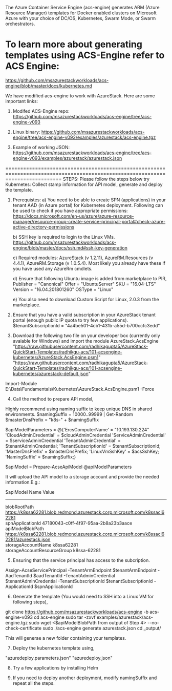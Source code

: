 The Azure Container Service Engine (acs-engine) generates ARM (Azure Resource Manager) templates for Docker enabled clusters on Microsoft Azure with your choice of DC/OS, Kubernetes, Swarm Mode, or Swarm orchestrators.

# To learn more about generating templates using ACS-Engine refer to ACS Engine: 
https://github.com/msazurestackworkloads/acs-engine/blob/master/docs/kubernetes.md


We have modified acs-engine to work with AzureStack. 
Here are some important links:
1) Modifed ACS-Engine repo: 
	https://github.com/msazurestackworkloads/acs-engine/tree/acs-engine-v093

2) Linux binary: 
	https://github.com/msazurestackworkloads/acs-engine/tree/acs-engine-v093/examples/azurestack/acs-engine.tgz

3) Example of working JSON: 
	https://github.com/msazurestackworkloads/acs-engine/tree/acs-engine-v093/examples/azurestack/azurestack.json
 

===============================================================================================================================
STEPS: Please follow the steps below try Kubernetes: Collect stamp information for API model, generate and deploy the template.

1) Prerequistes:
	a) You need to be able to create SPN (applications) in your tenant AAD (in Azure portal) for Kubernetes deployment. 
	   Following can be used to check if you have appropriate permissions:
	   https://docs.microsoft.com/en-us/azure/azure-resource-manager/resource-group-create-service-principal-portal#check-azure-active-directory-permissions

	b) SSH key is required to login to the Linux VMs.
	   https://github.com/msazurestackworkloads/acs-engine/blob/master/docs/ssh.md#ssh-key-generation

	c) Required modules: AzureStack (v 1.2.11), AzureRM.Resources (v 4.4.1), AzureRM.Storage (v 1.0.5.4). Most likely you already have these if you have used any AzureRm cmdlets.

	d) Ensure that following Ubuntu image is added from marketplace to PIR,
    Publisher = "Canonical"
    Offer = "UbuntuServer"
    SKU = "16.04-LTS"
    Version = "16.04.201801260"
    OSType = "Linux"

	e) You also need to download Custom Script for Linux, 2.0.3 from the marketplace.

2) Ensure that you have a valid subscription in your AzureStack tenant portal (enough public IP quota to try few applications).
$tenantSubscriptionId = "4a4be501-4cb1-431b-a55d-b700ccfc3edd"

3) Download the following two file on your developer box (currently only avaiable for Windows) and import the module AzureStack.AcsEngine
"https://raw.githubusercontent.com/radhikagupta5/AzureStack-QuickStart-Templates/radhikgu-acs/101-acsengine-kubernetes/AzureStack.AcsEngine.psm1"
"https://raw.githubusercontent.com/radhikagupta5/AzureStack-QuickStart-Templates/radhikgu-acs/101-acsengine-kubernetes/azurestack-default.json"

Import-Module E:\Data\Fundamentals\Kubernetes\AzureStack.AcsEngine.psm1 -Force

4) Call the method to prepare API model,

Highly recommend using naming suffix to keep unique DNS in shared environments.
$namingSuffix = 10000..99999 | Get-Random
$masterDnsPrefix = "k8s-" + $namingSuffix

$apiModelParameters = @{'ErcsComputerName' = "10.193.130.224"
						'CloudAdminCredential' = $cloudAdminCredential
						'ServiceAdminCredential' = $serviceAdminCredential
						'TenantAdminCredential' = $tenantAdminCredential;
						'TenantSubscriptionId' = $tenantSubscriptionId;
						'MasterDnsPrefix' = $masterDnsPrefix;
						'LinuxVmSshKey' = $acsSshKey;
						'NamingSuffix' = $namingSuffix;}

$apiModel = Prepare-AcseApiModel @apiModelParameters

It will upload the API model to a storage account and provide the needed information.E.g.:

$apiModel
Name                           Value                                                                                                                                                                                 
----                           -----                                                                                                                                                                                 
blobRootPath                   https://k8ssa62281.blob.redmond.azurestack.corp.microsoft.com/k8ssaci62281                                                                                                            
spnApplicationId               47180043-c0ff-4f97-95aa-2b8a23b3aace                                                                                                                                                                                     
apiModelBlobPath               https://k8ssa62281.blob.redmond.azurestack.corp.microsoft.com/k8ssaci62281/azurestack.json                                                                                            
storageAccountName             k8ssa62281                                                                                                                                                                            
storageAccountResourceGroup    k8ssa-62281   

5) Ensuring that the service principal has access to the subcription.

Assign-AcseServicePrincipal -TenantArmEndpoint $tenantArmEndpoint -AadTenantId $aadTenantId -TenantAdminCredential $tenantAdminCredential -TenantSubscriptionId $tenantSubscriptionId -ApplicationId $spnApplicationId 


6) Generate the template (You would need to SSH into a Linux VM for following steps),

git clone https://github.com/msazurestackworkloads/acs-engine -b acs-engine-v093
cd acs-engine
sudo tar -zxvf examples/azurestack/acs-engine.tgz
sudo wget <$apiModelBlobPath from output of Step 4> --no-check-certificate
sudo ./acs-engine generate azurestack.json
cd _output/

This will generae a new folder containing your templates.

7) Deploy the kubernetes template using,

"azuredeploy.parameters.json"
"azuredeploy.json"

8) Try a few applications by installing Helm

9) If you need to deploy another deployment, modify namingSuffix and repeat all the steps.


